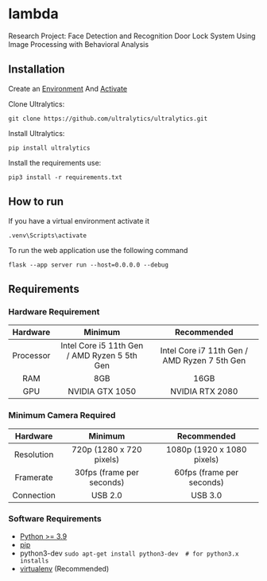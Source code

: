 # lambda
Research Project: Face Detection and Recognition Door Lock System Using Image Processing with Behavioral Analysis

## Installation

Create an [Environment](https://flask.palletsprojects.com/en/3.0.x/installation/#create-an-environment) And [Activate](https://flask.palletsprojects.com/en/3.0.x/installation/#activate-the-environment)

Clone Ultralytics:

`git clone https://github.com/ultralytics/ultralytics.git`

Install Ultralytics:

`pip install ultralytics`

Install the requirements use:

`pip3 install -r requirements.txt`

## How to run

If you have a virtual environment activate it

`.venv\Scripts\activate`

To run the web application use the following command

`flask --app server run --host=0.0.0.0 --debug`


## Requirements

### Hardware Requirement

| Hardware | Minimum | Recommended |
| :---:   | :---: | :---: |
| Processor | Intel Core i5 11th Gen / AMD Ryzen 5 5th Gen | Intel Core i7 11th Gen / AMD Ryzen 7 5th Gen |
| RAM | 8GB | 16GB |
| GPU | NVIDIA GTX 1050 | NVIDIA RTX 2080 |

### Minimum Camera Required

| Hardware | Minimum | Recommended |
| :---:   | :---: | :---: |
| Resolution | 720p (1280 x 720 pixels) | 1080p (1920 x 1080 pixels) |
| Framerate | 30fps (frame per seconds) | 60fps (frame per seconds) |
| Connection | USB 2.0 | USB 3.0 |

### Software Requirements

- [Python >= 3.9](http://docs.python-guide.org/en/latest/starting/installation/)
- [pip](https://pip.pypa.io/en/stable/installation/)
- python3-dev `sudo apt-get install python3-dev  # for python3.x installs`
- [virtualenv](https://flask.palletsprojects.com/en/3.0.x/installation/#) (Recommended)
